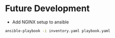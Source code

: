 # Future Development
- Add NGINX setup to ansible

```bash
ansible-playbook -i inventory.yaml playbook.yaml
```
